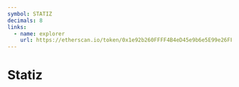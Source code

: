 ```yaml
---
symbol: STATIZ
decimals: 8
links:
  - name: explorer
    url: https://etherscan.io/token/0x1e92b260FFFF4B4eD45e9b6e5E99e26FFa629A6D
---
```


# Statiz
